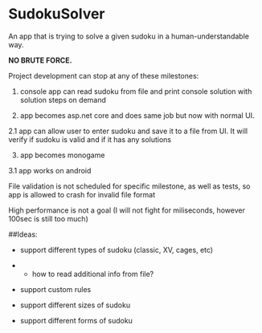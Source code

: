 # SudokuSolver
An app that is trying to solve a given sudoku in a human-understandable way.

**NO BRUTE FORCE.**

Project development can stop at any of these milestones:

1. console app can read sudoku from file and print console solution with solution steps on demand

2. app becomes asp.net core and does same job but now with normal UI.

2.1 app can allow user to enter sudoku and save it to a file from UI. It will verify if sudoku is valid and if it has any solutions

3. app becomes monogame

3.1 app works on android

File validation is not scheduled for specific milestone, as well as tests, so app is allowed to crash for invalid file format

High performance is not a goal (I will not fight for miliseconds, however 100sec is still too much)

##Ideas:

- support different types of sudoku (classic, XV, cages, etc)

- - how to read additional info from file?

- support custom rules

- support different sizes of sudoku

- support different forms of sudoku
